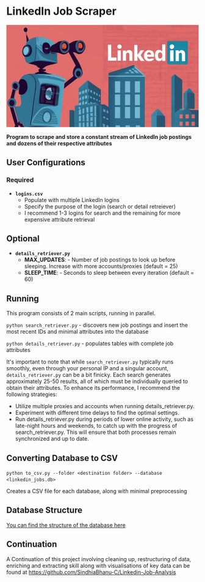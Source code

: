 # LinkedIn Job Scraper

<img src="media/logo.jpg" width="530" height="267">

**Program to scrape and store a constant stream of LinkedIn job postings and dozens of their respective attributes**


## User Configurations

### Required
- **```logins.csv```**
  - Populate with multiple LinkedIn logins
  - Specify the purpose of the login (search or detail retreiever)
  - I recommend 1-3 logins for search and the remaining for more expensive attribute retrieval
## Optional
- **```details_retriever.py```**
  - **MAX_UPDATES**: - Number of job postings to look up before sleeping. Increase with more accounts/proxies (default = 25)
  - **SLEEP_TIME**: - Seconds to sleep between every iteration (default = 60)

## Running

This program consists of 2 main scripts, running in parallel.

```python search_retriever.py``` - discovers new job postings and insert the most recent IDs and minimal attributes into the database

```python details_retriever.py``` - populates tables with complete job attributes


It's important to note that while ```search_retriever.py``` typically runs smoothly, even through your personal IP and a singular account, ```details_retriever.py``` can be a bit finicky. Each search generates approximately 25-50 results, all of which must be individually queried to obtain their attributes. To enhance its performance, I recommend the following strategies:

- Utilize multiple proxies and accounts when running details_retriever.py.
- Experiment with different time delays to find the optimal settings.
- Run details_retriever.py during periods of lower online activity, such as late-night hours and weekends, to catch up with the progress of search_retriever.py. This will ensure that both processes remain synchronized and up to date.

## Converting Database to CSV

```python to_csv.py --folder <destination folder> --database <linkedin_jobs.db>```

Creates a CSV file for each database, along with minimal preprocessing


## Database Structure

[You can find the structure of the database here](DatabaseStructure.md)

## Continuation
A Continuation of this project involving cleaning up, restructuring of data, enriching and extracting skill along with visualisations of key data can be found at https://github.com/SindhiaBhanu-C/Linkedin-Job-Analysis

